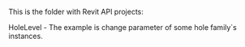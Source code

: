 This is the folder with Revit API projects:

HoleLevel - The example is change parameter of some hole family`s instances.

